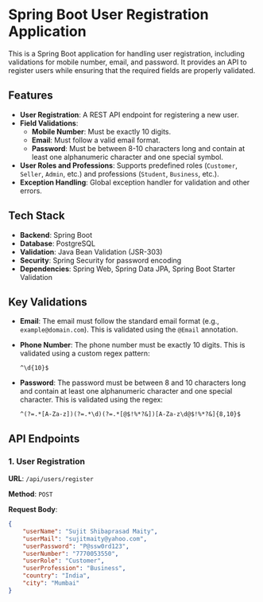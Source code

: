 # Spring Boot User Registration Application

This is a Spring Boot application for handling user registration, including validations for mobile number, email, and password. It provides an API to register users while ensuring that the required fields are properly validated.

## Features
- **User Registration**: A REST API endpoint for registering a new user.
- **Field Validations**:
  - **Mobile Number**: Must be exactly 10 digits.
  - **Email**: Must follow a valid email format.
  - **Password**: Must be between 8-10 characters long and contain at least one alphanumeric character and one special symbol.
- **User Roles and Professions**: Supports predefined roles (`Customer`, `Seller`, `Admin`, etc.) and professions (`Student`, `Business`, etc.).
- **Exception Handling**: Global exception handler for validation and other errors.

## Tech Stack
- **Backend**: Spring Boot
- **Database**: PostgreSQL
- **Validation**: Java Bean Validation (JSR-303)
- **Security**: Spring Security for password encoding
- **Dependencies**: Spring Web, Spring Data JPA, Spring Boot Starter Validation

## Key Validations

- **Email**: The email must follow the standard email format (e.g., `example@domain.com`). This is validated using the `@Email` annotation.

- **Phone Number**: The phone number must be exactly 10 digits. This is validated using a custom regex pattern:  
  ```regex
  ^\d{10}$
- **Password**: The password must be between 8 and 10 characters long and contain at least one alphanumeric character and one special character. This is validated using the regex:
  ```regex
  ^(?=.*[A-Za-z])(?=.*\d)(?=.*[@$!%*?&])[A-Za-z\d@$!%*?&]{8,10}$

## API Endpoints

### 1. **User Registration**

**URL**: `/api/users/register`

**Method**: `POST`

**Request Body**:

```json
{
    "userName": "Sujit Shibaprasad Maity",
    "userMail": "sujitmaity@yahoo.com",
    "userPassword": "P@ssw0rd123",
    "userNumber": "7770053550",
    "userRole": "Customer",
    "userProfession": "Business",
    "country": "India",
    "city": "Mumbai"
}
